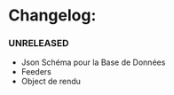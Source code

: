 Changelog:
===========

### UNRELEASED
* Json Schéma pour la Base de Données
* Feeders
* Object de rendu
